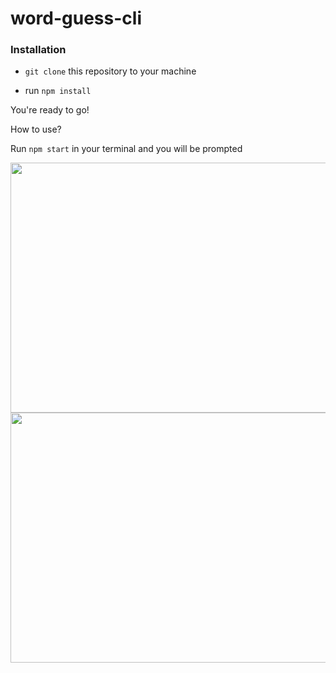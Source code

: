 # word-guess-cli

### Installation

* `git clone` this repository to your machine


* run `npm install`

You're ready to go!

How to use?

Run `npm start` in your terminal and you will be prompted 



<img src="https://thumbs.gfycat.com/LeadingEsteemedEyelashpitviper-size_restricted.gif" width="600" height="400" style="display: block !important; margin: 0 auto !important;" />
<img src="https://thumbs.gfycat.com/AmpleOddAquaticleech-size_restricted.gif" width="600" height="400" style="display: block !important; margin: 0 auto; !important" />
